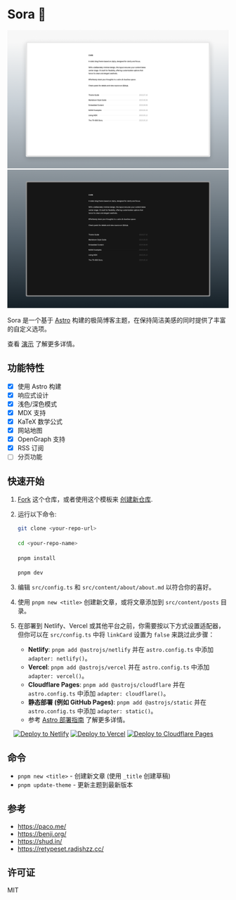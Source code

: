 # Sora 🌌

![screenshot-light](public/screenshots/screenshot-light.png)
![screenshot-dark](public/screenshots/screenshot-dark.png)

Sora 是一个基于 [Astro](https://astro.build) 构建的极简博客主题，在保持简洁美感的同时提供了丰富的自定义选项。

查看 [演示](https://astro-chiri.netlify.app/) 了解更多详情。

## 功能特性

- [x] 使用 Astro 构建
- [x] 响应式设计
- [x] 浅色/深色模式
- [x] MDX 支持
- [x] KaTeX 数学公式
- [x] 网站地图
- [x] OpenGraph 支持
- [x] RSS 订阅
- [ ] 分页功能

## 快速开始

1. [Fork](https://github.com/BaoPaper/astro-sora/fork) 这个仓库，或者使用这个模板来 [创建新仓库](https://github.com/new?template_name=astro-sora&template_owner=BaoPaper).

2. 运行以下命令:

   ```bash
   git clone <your-repo-url>

   cd <your-repo-name>

   pnpm install

   pnpm dev
   ```

3. 编辑 `src/config.ts` 和 `src/content/about/about.md` 以符合你的喜好。

4. 使用 `pnpm new <title>` 创建新文章，或将文章添加到 `src/content/posts` 目录。

5. 在部署到 Netlify、Vercel 或其他平台之前，你需要按以下方式设置适配器，但你可以在 `src/config.ts` 中将 `linkCard` 设置为 `false` 来跳过此步骤：
   - **Netlify**: `pnpm add @astrojs/netlify` 并在 `astro.config.ts` 中添加 `adapter: netlify()`。
   - **Vercel**: `pnpm add @astrojs/vercel` 并在 `astro.config.ts` 中添加 `adapter: vercel()`。
   - **Cloudflare Pages**: `pnpm add @astrojs/cloudflare` 并在 `astro.config.ts` 中添加 `adapter: cloudflare()`。
   - **静态部署 (例如 GitHub Pages)**: `pnpm add @astrojs/static` 并在 `astro.config.ts` 中添加 `adapter: static()`。
   - 参考 [Astro 部署指南](https://docs.astro.build/en/guides/deploy/) 了解更多详情。

&emsp;[![Deploy to Netlify](https://www.netlify.com/img/deploy/button.svg)](https://app.netlify.com/start) [![Deploy to Vercel](https://vercel.com/button)](https://vercel.com/new) [![Deploy to Cloudflare Pages](https://deploy.workers.cloudflare.com/button)](https://pages.cloudflare.com/start)

## 命令

- `pnpm new <title>` - 创建新文章 (使用 `_title` 创建草稿)
- `pnpm update-theme` - 更新主题到最新版本

## 参考

- https://paco.me/
- https://benji.org/
- https://shud.in/
- https://retypeset.radishzz.cc/

## 许可证

MIT
